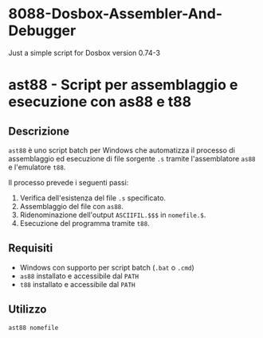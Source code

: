 # 8088-Dosbox-Assembler-And-Debugger
Just a simple script for Dosbox version 0.74-3
# ast88 - Script per assemblaggio e esecuzione con as88 e t88

## Descrizione

`ast88` è uno script batch per Windows che automatizza il processo di assemblaggio ed esecuzione di file sorgente `.s` tramite l'assemblatore `as88` e l'emulatore `t88`.

Il processo prevede i seguenti passi:
1. Verifica dell'esistenza del file `.s` specificato.
2. Assemblaggio del file con `as88`.
3. Ridenominazione dell'output `ASCIIFIL.$$$` in `nomefile.$`.
4. Esecuzione del programma tramite `t88`.

## Requisiti

- Windows con supporto per script batch (`.bat` o `.cmd`)
- `as88` installato e accessibile dal `PATH`
- `t88` installato e accessibile dal `PATH`

## Utilizzo

```bash
ast88 nomefile
